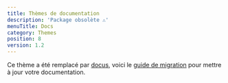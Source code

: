 ```yaml
---
title: Thèmes de documentation
description: 'Package obsolète ⚠️'
menuTitle: Docs
category: Themes
position: 8
version: 1.2
---
```


Ce thème a été remplacé par [docus](https://github.com/nuxtlabs/docus), voici le [guide de migration](https://docus.dev/migration) pour mettre à jour votre documentation.
